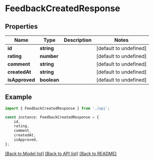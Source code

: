 # FeedbackCreatedResponse


## Properties

Name | Type | Description | Notes
------------ | ------------- | ------------- | -------------
**id** | **string** |  | [default to undefined]
**rating** | **number** |  | [default to undefined]
**comment** | **string** |  | [default to undefined]
**createdAt** | **string** |  | [default to undefined]
**isApproved** | **boolean** |  | [default to undefined]

## Example

```typescript
import { FeedbackCreatedResponse } from './api';

const instance: FeedbackCreatedResponse = {
    id,
    rating,
    comment,
    createdAt,
    isApproved,
};
```

[[Back to Model list]](../README.md#documentation-for-models) [[Back to API list]](../README.md#documentation-for-api-endpoints) [[Back to README]](../README.md)
